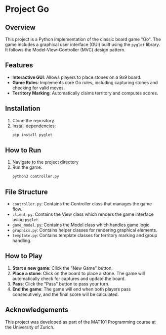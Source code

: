# Project Go

## Overview
This project is a Python implementation of the classic board game "Go". The game includes a graphical user interface (GUI) built using the `pyglet` library. It follows the Model-View-Controller (MVC) design pattern.

## Features
- **Interactive GUI**: Allows players to place stones on a 9x9 board.
- **Game Rules**: Implements core Go rules, including capturing stones and checking for valid moves.
- **Territory Marking**: Automatically claims territory and computes scores.

## Installation
1. Clone the repository
2. Install dependencies:
    ```bash
    pip install pyglet
    ```
    
## How to Run
1. Navigate to the project directory
2. Run the game:
    ```bash
    python3 controller.py
    ```

## File Structure
- `controller.py`: Contains the Controller class that manages the game flow.
- `client.py`: Contains the View class which renders the game interface using `pyglet`.
- `game_model.py`: Contains the Model class which handles game logic.
- `graphics.py`: Contains helper classes for rendering graphical elements.
- `template.py`: Contains template classes for territory marking and group handling.

## How to Play
1. **Start a new game**: Click the "New Game" button.
2. **Place a stone**: Click on the board to place a stone. The game will automatically check for captures and update the board.
3. **Pass**: Click the "Pass" button to pass your turn.
4. **End the game**: The game will end when both players pass consecutively, and the final score will be calculated.

## Acknowledgements
This project was developed as part of the MAT101 Programming course at the University of Zurich.
